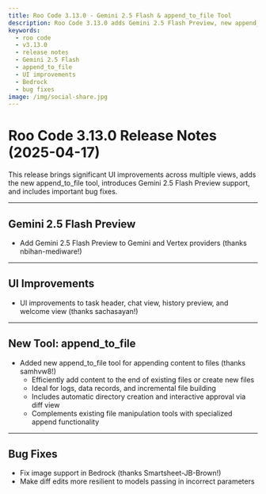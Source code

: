 ```yaml
---
title: Roo Code 3.13.0 - Gemini 2.5 Flash & append_to_file Tool
description: Roo Code 3.13.0 adds Gemini 2.5 Flash Preview, new append_to_file tool, UI improvements, and fixes for Bedrock image support.
keywords:
  - roo code
  - v3.13.0
  - release notes
  - Gemini 2.5 Flash
  - append_to_file
  - UI improvements
  - Bedrock
  - bug fixes
image: /img/social-share.jpg
---
```


# Roo Code 3.13.0 Release Notes (2025-04-17)

This release brings significant UI improvements across multiple views, adds the new append_to_file tool, introduces Gemini 2.5 Flash Preview support, and includes important bug fixes.

---

## Gemini 2.5 Flash Preview
- Add Gemini 2.5 Flash Preview to Gemini and Vertex providers (thanks nbihan-mediware!)

---

## UI Improvements
- UI improvements to task header, chat view, history preview, and welcome view (thanks sachasayan!)

---

## New Tool: append_to_file
- Added new append_to_file tool for appending content to files (thanks samhvw8!)
  - Efficiently add content to the end of existing files or create new files
  - Ideal for logs, data records, and incremental file building
  - Includes automatic directory creation and interactive approval via diff view
  - Complements existing file manipulation tools with specialized append functionality

---

## Bug Fixes
- Fix image support in Bedrock (thanks Smartsheet-JB-Brown!)
- Make diff edits more resilient to models passing in incorrect parameters
